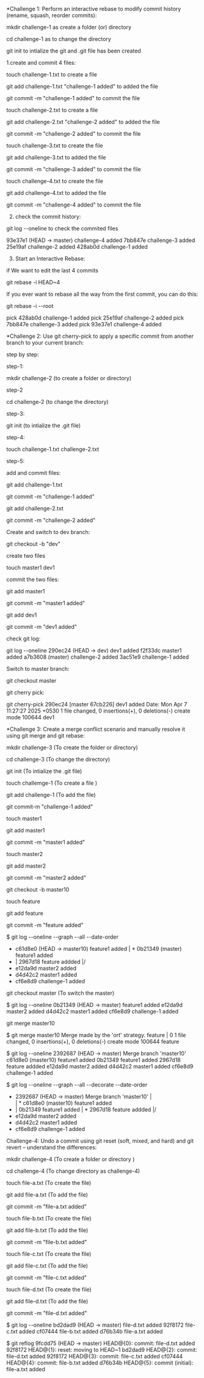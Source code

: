 *Challenge 1: Perform an interactive rebase to modify commit history (rename, squash, reorder commits):

mkdir challenge-1 as create a folder (or) directory

cd challenge-1 as to change the directory

git init to intialize the git and .git file has been created

1.create and commit 4 files:

touch challenge-1.txt to create a file

git add challenge-1.txt "challenge-1 added" to added the file

git commit -m "challenge-1 added" to commit the file

touch challenge-2.txt to create a file

git add challenge-2.txt "challenge-2 added" to added the file

git commit -m "challenge-2 added" to commit the file

touch challenge-3.txt to create the file

git add challenge-3.txt to added the file

git commit -m "challenge-3 added" to commit the file

touch challenge-4.txt to create the file

git add challenge-4.txt to added the file

git commit -m "challenge-4 added" to commit the file

2. check the commit history:

git log --oneline to check the commited files

93e37e1 (HEAD -> master) challenge-4 added
7bb847e challenge-3 added
25e19af challenge-2 added
428ab0d challenge-1 added

3. Start an Interactive Rebase:

if We want to edit the last 4 commits

git rebase -i HEAD~4

If you ever want to rebase all the way from the first commit, you can do this:

git rebase -i --root

pick 428ab0d challenge-1 added
pick 25e19af challenge-2 added
pick 7bb847e challenge-3 added
pick 93e37e1 challenge-4 added


*Challenge 2: Use git cherry-pick to apply a specific commit from another branch to your current branch:

step by step:

step-1:

mkdir challenge-2                  (to create a folder or directory)

step-2

cd challenge-2                     (to change the directory)

step-3:

git init                          (to intialize the .git file)

step-4:

touch challenge-1.txt challenge-2.txt

step-5:

add and commit files:

git add challenge-1.txt

git commit -m "challenge-1 added"

git add challenge-2.txt

git commit -m "challenge-2 added"

Create and switch to dev branch:

git checkout -b "dev"

create two files

touch master1 dev1

commit the two files:

git add master1

git commit -m "master1 added"

git add dev1

git commit -m "dev1 added"

check git log:

 git log --oneline
290ec24 (HEAD -> dev) dev1 added
f2f33dc master1 added
a7b3608 (master) challenge-2 added
3ac51e9 challenge-1 added

Switch to master branch:

git checkout master

git cherry pick:

 git cherry-pick 290ec24
[master 67cb226] dev1 added
 Date: Mon Apr 7 11:27:27 2025 +0530
 1 file changed, 0 insertions(+), 0 deletions(-)
 create mode 100644 dev1

*Challenge 3: Create a merge conflict scenario and manually resolve it using git merge and git rebase:

mkdir challenge-3            (To create the folder or directory)

cd challenge-3                (To change the directory)

git init                       (To intialize the .git file)

touch challemge-1              (To create a file )

git add challenge-1            (To add the file)

git commit-m "challenge-1 added"

touch master1

git add master1

git commit -m "master1 added"

touch master2

git add master2

git commit -m "master2 added"

git checkout -b master10

touch feature

git add feature

git commit -m "feature added"

$ git log --oneline --graph --all --date-order
* c61d8e0 (HEAD -> master10) feature1 added
| * 0b21349 (master) feature1 added
* | 2967d18 feature addded
|/
* e12da9d master2 added
* d4d42c2 master1 added
* cf6e8d9 challenge-1 added

git checkout master     (To switch the master)

$ git log --oneline
0b21349 (HEAD -> master) feature1 added
e12da9d master2 added
d4d42c2 master1 added
cf6e8d9 challenge-1 added

git merge master10

$ git merge master10
Merge made by the 'ort' strategy.
 feature | 0
 1 file changed, 0 insertions(+), 0 deletions(-)
 create mode 100644 feature

 $ git log --oneline
2392687 (HEAD -> master) Merge branch 'master10'
c61d8e0 (master10) feature1 added
0b21349 feature1 added
2967d18 feature addded
e12da9d master2 added
d4d42c2 master1 added
cf6e8d9 challenge-1 added


$ git log --oneline --graph --all --decorate --date-order
*   2392687 (HEAD -> master) Merge branch 'master10'
|\
| * c61d8e0 (master10) feature1 added
* | 0b21349 feature1 added
| * 2967d18 feature addded
|/
* e12da9d master2 added
* d4d42c2 master1 added
* cf6e8d9 challenge-1 added


Challenge-4: Undo a commit using git reset (soft, mixed, and hard) and git revert – understand the differences:

mkdir challenge-4                    (To create a folder or directory )

cd challenge-4                       (To change directory as challenge-4)

touch file-a.txt                (To create the file)

git add file-a.txt               (To add the file)

git commit -m "file-a.txt added"

touch file-b.txt                (To create the file)

git add file-b.txt               (To add the file)

git commit -m "file-b.txt added"

touch file-c.txt                (To create the file)

git add file-c.txt               (To add the file)

git commit -m "file-c.txt added"

touch file-d.txt                (To create the file)

git add file-d.txt               (To add the file)

git commit -m "file-d.txt added"

$ git log --oneline
bd2dad9 (HEAD -> master) file-d.txt added
92f8172 file-c.txt added
cf07444 file-b.txt added
d76b34b file-a.txt added

$ git reflog
9fcdd75 (HEAD -> master) HEAD@{0}: commit: file-d.txt added
92f8172 HEAD@{1}: reset: moving to HEAD~1
bd2dad9 HEAD@{2}: commit: file-d.txt added
92f8172 HEAD@{3}: commit: file-c.txt added
cf07444 HEAD@{4}: commit: file-b.txt added
d76b34b HEAD@{5}: commit (initial): file-a.txt added































   














